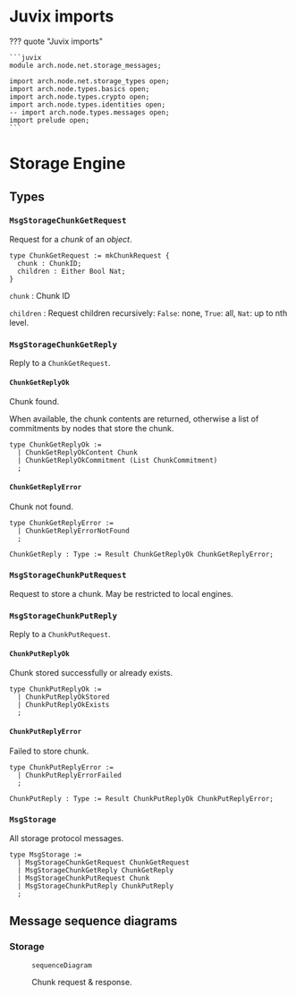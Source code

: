 # Juvix imports

??? quote "Juvix imports"

    ```juvix
    module arch.node.net.storage_messages;

    import arch.node.net.storage_types open;
    import arch.node.types.basics open;
    import arch.node.types.crypto open;
    import arch.node.types.identities open;
    -- import arch.node.types.messages open;
    import prelude open;
    ```

# Storage Engine

## Types

### `MsgStorageChunkGetRequest`

Request for a *chunk* of an *object*.

```juvix
type ChunkGetRequest := mkChunkRequest {
  chunk : ChunkID;
  children : Either Bool Nat;
}
```

`chunk`
: Chunk ID

`children`
: Request children recursively:
  `False`: none, `True`: all, `Nat`: up to nth level.

### `MsgStorageChunkGetReply`

Reply to a `ChunkGetRequest`.

#### `ChunkGetReplyOk`

Chunk found.

When available, the chunk contents are returned,
otherwise a list of commitments by nodes that store the chunk.

```juvix
type ChunkGetReplyOk :=
  | ChunkGetReplyOkContent Chunk
  | ChunkGetReplyOkCommitment (List ChunkCommitment)
  ;
```

#### `ChunkGetReplyError`

Chunk not found.

```juvix
type ChunkGetReplyError :=
  | ChunkGetReplyErrorNotFound
  ;
```

```juvix
ChunkGetReply : Type := Result ChunkGetReplyOk ChunkGetReplyError;
```

### `MsgStorageChunkPutRequest`

Request to store a chunk.
May be restricted to local engines.

### `MsgStorageChunkPutReply`

Reply to a `ChunkPutRequest`.

#### `ChunkPutReplyOk`

Chunk stored successfully or already exists.

```juvix
type ChunkPutReplyOk :=
  | ChunkPutReplyOkStored
  | ChunkPutReplyOkExists
  ;
```

#### `ChunkPutReplyError`

Failed to store chunk.

```juvix
type ChunkPutReplyError :=
  | ChunkPutReplyErrorFailed
  ;
```

```juvix
ChunkPutReply : Type := Result ChunkPutReplyOk ChunkPutReplyError;
```

### `MsgStorage`

All storage protocol messages.

```juvix
type MsgStorage :=
  | MsgStorageChunkGetRequest ChunkGetRequest
  | MsgStorageChunkGetReply ChunkGetReply
  | MsgStorageChunkPutRequest Chunk
  | MsgStorageChunkPutReply ChunkPutReply
  ;
```

## Message sequence diagrams

### Storage

<!-- --8<-- [start:message-sequence-diagram] -->
<figure markdown="span">

```mermaid
sequenceDiagram
```

<figcaption markdown="span">
Chunk request & response.
</figcaption>
</figure>
<!-- --8<-- [end:message-sequence-diagram] -->
